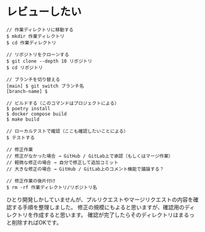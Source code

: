 # レビューしたい

```console
// 作業ディレクトリに移動する
$ mkdir 作業ディレクトリ
$ cd 作業ディレクトリ

// リポジトリをクローンする
$ git clone --depth 10 リポジトリ
$ cd リポジトリ

// ブランチを切り替える
[main] $ git switch ブランチ名
[branch-name] $

// ビルドする（このコマンドはプロジェクトによる）
$ poetry install
$ docker compose build
$ make build

// ローカルテストで確認（ここも確認したいことによる）
$ テストする

// 修正作業
// 修正がなかった場合 → GitHub / GitLab上で承認（もしくはマージ作業）
// 軽微な修正の場合 → 自分で修正して追加コミット
// 大きな修正の場合 → GitHub / GitLab上のコメント機能で議論する？

// 修正作業の後片付け
$ rm -rf 作業ディレクトリ/リポジトリ名
```

ひとり開発しかしていませんが、プルリクエストやマージリクエストの内容を確認する手順を整理しました。
修正の規模にもよると思いますが、確認用のディレクトリを作成すると思います。
確認が完了したらそのディレクトリはまるっと削除すればOKです。
